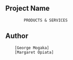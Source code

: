 

## Project Name 
            PRODUCTS & SERVICES
            
## Author
        [George Mogaka]
        [Margaret Opiata]